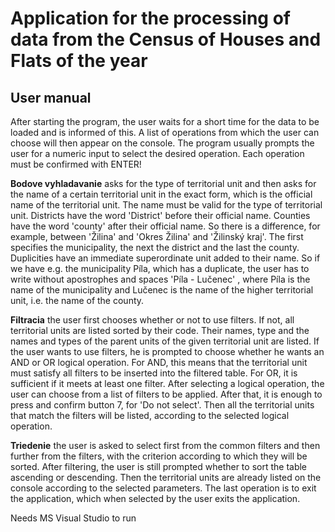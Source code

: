 <h1>Application for the processing of data from the Census of Houses and Flats of the year</h1>

<h2>User manual</h2> 

After starting the program, the user waits for a short time for the data to be loaded and is informed of this. A list of operations from which the user can choose will then appear on the console. The program usually prompts the user for a numeric input to select the desired operation. Each operation must be confirmed with ENTER!

**Bodove vyhladavanie** asks for the type of territorial unit and then asks for the name of a certain territorial unit in the exact form, which is the official name of the territorial unit. The name must be valid for the type of territorial unit. Districts have the word 'District' before their official name. Counties have the word 'county' after their official name. So there is a difference, for example, between 'Žilina' and 'Okres Žilina' and 'Žilinský kraj'. The first specifies the municipality, the next the district and the last the county. Duplicities have an immediate superordinate unit added to their name. So if we have e.g. the municipality Píla, which has a duplicate, the user has to write without apostrophes and spaces 'Píla - Lučenec' , where Píla is the name of the municipality and Lučenec is the name of the higher territorial unit, i.e. the name of the county.

**Filtracia** the user first chooses whether or not to use filters. If not, all territorial units are listed sorted by their code. Their names, type and the names and types of the parent units of the given territorial unit are listed. If the user wants to use filters, he is prompted to choose whether he wants an AND or OR logical operation. For AND, this means that the territorial unit must satisfy all filters to be inserted into the filtered table. For OR, it is sufficient if it meets at least one filter. After selecting a logical operation, the user can choose from a list of filters to be applied. After that, it is enough to press and confirm button 7, for 'Do not select'. Then all the territorial units that match the filters will be listed, according to the selected logical operation.

**Triedenie** the user is asked to select first from the common filters and then further from the filters, with the criterion according to which they will be sorted. After filtering, the user is still prompted whether to sort the table ascending or descending. Then the territorial units are already listed on the console according to the selected parameters. The last operation is to exit the application, which when selected by the user exits the application.

Needs MS Visual Studio to run
